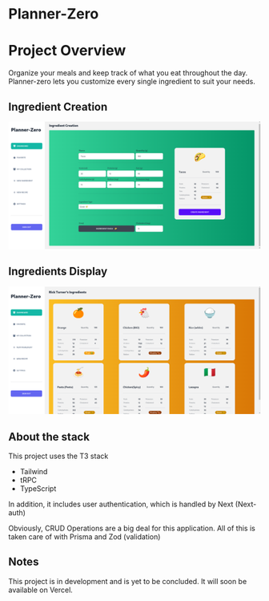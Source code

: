 # Planner-Zero

# Project Overview

Organize your meals and keep track of what you eat throughout the day. Planner-zero lets you customize every single ingredient to suit your needs.

## Ingredient Creation

![Adding Ingredients](https://github.com/rickturner2001/planner-zero/blob/main/markdownMedia/display-ingredients.png)

## Ingredients Display

![Displaying Ingredients](https://github.com/rickturner2001/planner-zero/blob/main/markdownMedia/create-ingredient.png)

## About the stack

This project uses the T3 stack

- Tailwind
- tRPC
- TypeScript

In addition, it includes user authentication, which is handled by Next (Next-auth)

Obviously, CRUD Operations are a big deal for this application. All of this is taken care of with Prisma and Zod (validation)

## Notes

This project is in development and is yet to be concluded. It will soon be available on Vercel.

